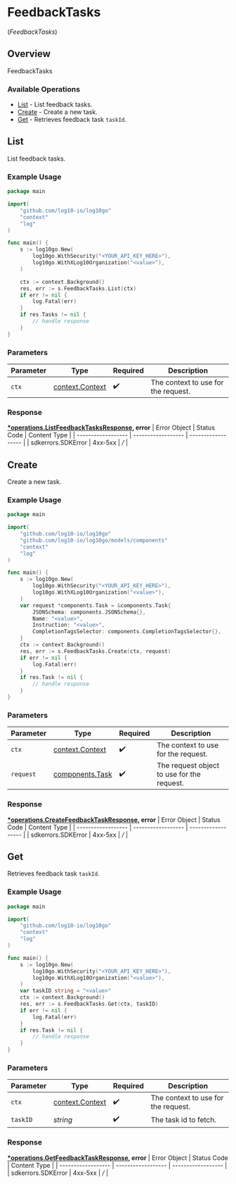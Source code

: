 # FeedbackTasks
(*FeedbackTasks*)

## Overview

FeedbackTasks

### Available Operations

* [List](#list) - List feedback tasks.
* [Create](#create) - Create a new task.
* [Get](#get) - Retrieves feedback task `taskId`.

## List

List feedback tasks.

### Example Usage

```go
package main

import(
	"github.com/log10-io/log10go"
	"context"
	"log"
)

func main() {
    s := log10go.New(
        log10go.WithSecurity("<YOUR_API_KEY_HERE>"),
        log10go.WithXLog10Organization("<value>"),
    )

    ctx := context.Background()
    res, err := s.FeedbackTasks.List(ctx)
    if err != nil {
        log.Fatal(err)
    }
    if res.Tasks != nil {
        // handle response
    }
}
```

### Parameters

| Parameter                                             | Type                                                  | Required                                              | Description                                           |
| ----------------------------------------------------- | ----------------------------------------------------- | ----------------------------------------------------- | ----------------------------------------------------- |
| `ctx`                                                 | [context.Context](https://pkg.go.dev/context#Context) | :heavy_check_mark:                                    | The context to use for the request.                   |


### Response

**[*operations.ListFeedbackTasksResponse](../../models/operations/listfeedbacktasksresponse.md), error**
| Error Object       | Status Code        | Content Type       |
| ------------------ | ------------------ | ------------------ |
| sdkerrors.SDKError | 4xx-5xx            | */*                |

## Create

Create a new task.

### Example Usage

```go
package main

import(
	"github.com/log10-io/log10go"
	"github.com/log10-io/log10go/models/components"
	"context"
	"log"
)

func main() {
    s := log10go.New(
        log10go.WithSecurity("<YOUR_API_KEY_HERE>"),
        log10go.WithXLog10Organization("<value>"),
    )
    var request *components.Task = &components.Task{
        JSONSchema: components.JSONSchema{},
        Name: "<value>",
        Instruction: "<value>",
        CompletionTagsSelector: components.CompletionTagsSelector{},
    }
    ctx := context.Background()
    res, err := s.FeedbackTasks.Create(ctx, request)
    if err != nil {
        log.Fatal(err)
    }
    if res.Task != nil {
        // handle response
    }
}
```

### Parameters

| Parameter                                             | Type                                                  | Required                                              | Description                                           |
| ----------------------------------------------------- | ----------------------------------------------------- | ----------------------------------------------------- | ----------------------------------------------------- |
| `ctx`                                                 | [context.Context](https://pkg.go.dev/context#Context) | :heavy_check_mark:                                    | The context to use for the request.                   |
| `request`                                             | [components.Task](../../models/components/task.md)    | :heavy_check_mark:                                    | The request object to use for the request.            |


### Response

**[*operations.CreateFeedbackTaskResponse](../../models/operations/createfeedbacktaskresponse.md), error**
| Error Object       | Status Code        | Content Type       |
| ------------------ | ------------------ | ------------------ |
| sdkerrors.SDKError | 4xx-5xx            | */*                |

## Get

Retrieves feedback task `taskId`.

### Example Usage

```go
package main

import(
	"github.com/log10-io/log10go"
	"context"
	"log"
)

func main() {
    s := log10go.New(
        log10go.WithSecurity("<YOUR_API_KEY_HERE>"),
        log10go.WithXLog10Organization("<value>"),
    )
    var taskID string = "<value>"
    ctx := context.Background()
    res, err := s.FeedbackTasks.Get(ctx, taskID)
    if err != nil {
        log.Fatal(err)
    }
    if res.Task != nil {
        // handle response
    }
}
```

### Parameters

| Parameter                                             | Type                                                  | Required                                              | Description                                           |
| ----------------------------------------------------- | ----------------------------------------------------- | ----------------------------------------------------- | ----------------------------------------------------- |
| `ctx`                                                 | [context.Context](https://pkg.go.dev/context#Context) | :heavy_check_mark:                                    | The context to use for the request.                   |
| `taskID`                                              | *string*                                              | :heavy_check_mark:                                    | The task id to fetch.                                 |


### Response

**[*operations.GetFeedbackTaskResponse](../../models/operations/getfeedbacktaskresponse.md), error**
| Error Object       | Status Code        | Content Type       |
| ------------------ | ------------------ | ------------------ |
| sdkerrors.SDKError | 4xx-5xx            | */*                |
